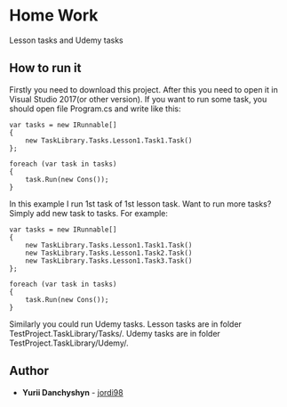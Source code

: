 # Home Work

Lesson tasks and Udemy tasks

## How to run it

Firstly you need to download this project. After this you need to open it in Visual Studio 2017(or other version).
If you want to run some task, you should open file Program.cs and write like this:
```
var tasks = new IRunnable[]
{
    new TaskLibrary.Tasks.Lesson1.Task1.Task()
};

foreach (var task in tasks)
{
    task.Run(new Cons());
}
```
In this example I run 1st task of 1st lesson task. Want to run more tasks? Simply add new task to tasks. For example:
```
var tasks = new IRunnable[]
{
    new TaskLibrary.Tasks.Lesson1.Task1.Task()
    new TaskLibrary.Tasks.Lesson1.Task2.Task()
    new TaskLibrary.Tasks.Lesson1.Task3.Task()
};

foreach (var task in tasks)
{
    task.Run(new Cons());
}
```
Similarly you could run Udemy tasks.
Lesson tasks are in folder TestProject.TaskLibrary/Tasks/. Udemy tasks are in folder TestProject.TaskLibrary/Udemy/.

## Author

* **Yurii Danchyshyn** - [jordi98](https://github.com/jordi98)

